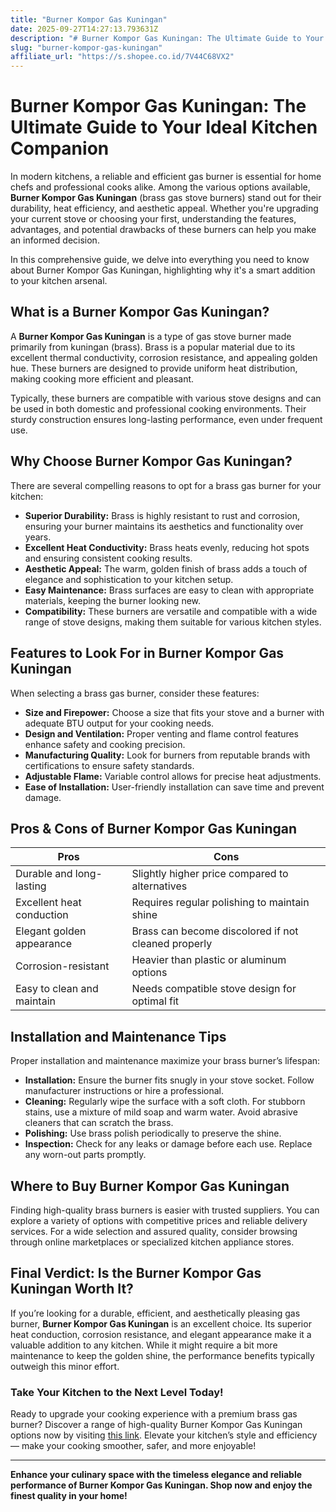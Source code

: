```yaml
---
title: "Burner Kompor Gas Kuningan"
date: 2025-09-27T14:27:13.793631Z
description: "# Burner Kompor Gas Kuningan: The Ultimate Guide to Your Ideal Kitchen Companion..."
slug: "burner-kompor-gas-kuningan"
affiliate_url: "https://s.shopee.co.id/7V44C68VX2"
---
```

# Burner Kompor Gas Kuningan: The Ultimate Guide to Your Ideal Kitchen Companion

In modern kitchens, a reliable and efficient gas burner is essential for home chefs and professional cooks alike. Among the various options available, **Burner Kompor Gas Kuningan** (brass gas stove burners) stand out for their durability, heat efficiency, and aesthetic appeal. Whether you're upgrading your current stove or choosing your first, understanding the features, advantages, and potential drawbacks of these burners can help you make an informed decision.

In this comprehensive guide, we delve into everything you need to know about Burner Kompor Gas Kuningan, highlighting why it's a smart addition to your kitchen arsenal.

## What is a Burner Kompor Gas Kuningan?

A **Burner Kompor Gas Kuningan** is a type of gas stove burner made primarily from kuningan (brass). Brass is a popular material due to its excellent thermal conductivity, corrosion resistance, and appealing golden hue. These burners are designed to provide uniform heat distribution, making cooking more efficient and pleasant.

Typically, these burners are compatible with various stove designs and can be used in both domestic and professional cooking environments. Their sturdy construction ensures long-lasting performance, even under frequent use.

## Why Choose Burner Kompor Gas Kuningan?

There are several compelling reasons to opt for a brass gas burner for your kitchen:

- **Superior Durability:** Brass is highly resistant to rust and corrosion, ensuring your burner maintains its aesthetics and functionality over years.
- **Excellent Heat Conductivity:** Brass heats evenly, reducing hot spots and ensuring consistent cooking results.
- **Aesthetic Appeal:** The warm, golden finish of brass adds a touch of elegance and sophistication to your kitchen setup.
- **Easy Maintenance:** Brass surfaces are easy to clean with appropriate materials, keeping the burner looking new.
- **Compatibility:** These burners are versatile and compatible with a wide range of stove designs, making them suitable for various kitchen styles.

## Features to Look For in Burner Kompor Gas Kuningan

When selecting a brass gas burner, consider these features:

- **Size and Firepower:** Choose a size that fits your stove and a burner with adequate BTU output for your cooking needs.
- **Design and Ventilation:** Proper venting and flame control features enhance safety and cooking precision.
- **Manufacturing Quality:** Look for burners from reputable brands with certifications to ensure safety standards.
- **Adjustable Flame:** Variable control allows for precise heat adjustments.
- **Ease of Installation:** User-friendly installation can save time and prevent damage.

## Pros & Cons of Burner Kompor Gas Kuningan

| **Pros**                               | **Cons**                                  |
|----------------------------------------|-------------------------------------------|
| Durable and long-lasting            | Slightly higher price compared to alternatives |
| Excellent heat conduction             | Requires regular polishing to maintain shine |
| Elegant golden appearance             | Brass can become discolored if not cleaned properly |
| Corrosion-resistant                   | Heavier than plastic or aluminum options |
| Easy to clean and maintain            | Needs compatible stove design for optimal fit |

## Installation and Maintenance Tips

Proper installation and maintenance maximize your brass burner’s lifespan:

- **Installation:** Ensure the burner fits snugly in your stove socket. Follow manufacturer instructions or hire a professional.
- **Cleaning:** Regularly wipe the surface with a soft cloth. For stubborn stains, use a mixture of mild soap and warm water. Avoid abrasive cleaners that can scratch the brass.
- **Polishing:** Use brass polish periodically to preserve the shine.
- **Inspection:** Check for any leaks or damage before each use. Replace any worn-out parts promptly.

## Where to Buy Burner Kompor Gas Kuningan

Finding high-quality brass burners is easier with trusted suppliers. You can explore a variety of options with competitive prices and reliable delivery services. For a wide selection and assured quality, consider browsing through online marketplaces or specialized kitchen appliance stores.

## Final Verdict: Is the Burner Kompor Gas Kuningan Worth It?

If you’re looking for a durable, efficient, and aesthetically pleasing gas burner, **Burner Kompor Gas Kuningan** is an excellent choice. Its superior heat conduction, corrosion resistance, and elegant appearance make it a valuable addition to any kitchen. While it might require a bit more maintenance to keep the golden shine, the performance benefits typically outweigh this minor effort.

### Take Your Kitchen to the Next Level Today!

Ready to upgrade your cooking experience with a premium brass gas burner? Discover a range of high-quality Burner Kompor Gas Kuningan options now by visiting [this link](https://s.shopee.co.id/7V44C68VX2). Elevate your kitchen’s style and efficiency — make your cooking smoother, safer, and more enjoyable!

---

**Enhance your culinary space with the timeless elegance and reliable performance of Burner Kompor Gas Kuningan. Shop now and enjoy the finest quality in your home!**